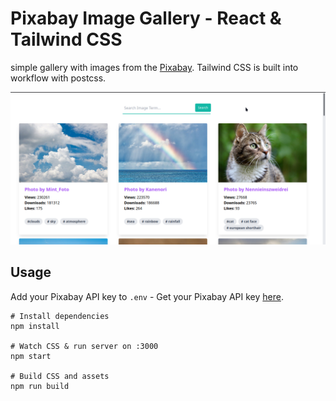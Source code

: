 # Pixabay Image Gallery - React & Tailwind CSS

simple gallery with images from the [Pixabay](https://pixabay.com/). Tailwind CSS is built into workflow with postcss.

![Image Gallery](public/image-gallery.png)

## Usage

Add your Pixabay API key to `.env` - Get your Pixabay API key [here](https://pixabay.com/api/docs/).

```
# Install dependencies
npm install

# Watch CSS & run server on :3000
npm start

# Build CSS and assets
npm run build
```
